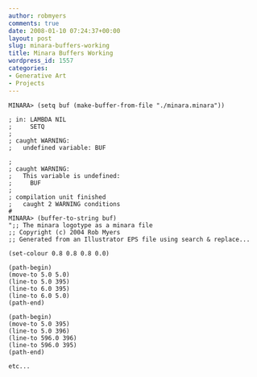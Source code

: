 ```yaml
---
author: robmyers
comments: true
date: 2008-01-10 07:24:37+00:00
layout: post
slug: minara-buffers-working
title: Minara Buffers Working
wordpress_id: 1557
categories:
- Generative Art
- Projects
---
```


    MINARA> (setq buf (make-buffer-from-file "./minara.minara"))
    
    ; in: LAMBDA NIL
    ;     SETQ
    ;
    ; caught WARNING:
    ;   undefined variable: BUF
    
    ;
    ; caught WARNING:
    ;   This variable is undefined:
    ;     BUF
    ;
    ; compilation unit finished
    ;   caught 2 WARNING conditions
    #
    MINARA> (buffer-to-string buf)
    ";; The minara logotype as a minara file
    ;; Copyright (c) 2004 Rob Myers
    ;; Generated from an Illustrator EPS file using search & replace...
    
    (set-colour 0.8 0.8 0.8 0.0)
    
    (path-begin)
    (move-to 5.0 5.0)
    (line-to 5.0 395)
    (line-to 6.0 395)
    (line-to 6.0 5.0)
    (path-end)
    
    (path-begin)
    (move-to 5.0 395)
    (line-to 5.0 396)
    (line-to 596.0 396)
    (line-to 596.0 395)
    (path-end)
    
    etc...
